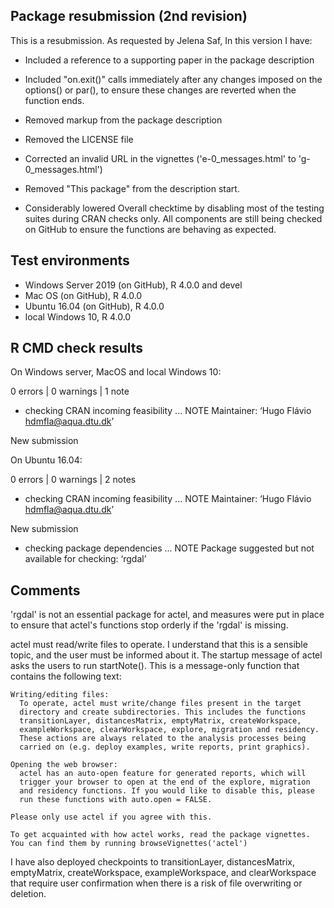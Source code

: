 ## Package resubmission (2nd revision)

This is a resubmission. As requested by Jelena Saf,
In this version I have:

* Included a reference to a supporting paper in the package
description

* Included "on.exit()" calls immediately after any changes
imposed on the options() or par(), to ensure these changes are
reverted when the function ends.


* Removed markup from the package description

* Removed the LICENSE file

* Corrected an invalid URL in the vignettes
('e-0_messages.html' to 'g-0_messages.html')

* Removed "This package" from the description start.

* Considerably lowered Overall checktime by disabling
most of the testing suites during CRAN checks only. 
All components are still being checked on GitHub to ensure
the functions are behaving as expected.

## Test environments

* Windows Server 2019 (on GitHub), R 4.0.0 and devel
* Mac OS (on GitHub), R 4.0.0
* Ubuntu 16.04 (on GitHub), R 4.0.0
* local Windows 10, R 4.0.0

## R CMD check results

On Windows server, MacOS and local Windows 10:

0 errors | 0 warnings | 1 note

* checking CRAN incoming feasibility ... NOTE
Maintainer: ‘Hugo Flávio <hdmfla@aqua.dtu.dk>’

New submission

On Ubuntu 16.04:

0 errors | 0 warnings | 2 notes

* checking CRAN incoming feasibility ... NOTE
Maintainer: ‘Hugo Flávio <hdmfla@aqua.dtu.dk>’

New submission

* checking package dependencies ... NOTE
Package suggested but not available for checking: ‘rgdal’

## Comments

'rgdal' is not an essential package for actel, and measures 
were put in place to ensure that actel's functions stop orderly
if the 'rgdal' is missing.

actel must read/write files to operate. I understand that this
is a sensible topic, and the user must be informed about it. The
startup message of actel asks the users to run startNote(). This
is a message-only function that contains the following text:

```
Writing/editing files:
  To operate, actel must write/change files present in the target 
  directory and create subdirectories. This includes the functions 
  transitionLayer, distancesMatrix, emptyMatrix, createWorkspace, 
  exampleWorkspace, clearWorkspace, explore, migration and residency. 
  These actions are always related to the analysis processes being 
  carried on (e.g. deploy examples, write reports, print graphics). 

Opening the web browser:
  actel has an auto-open feature for generated reports, which will 
  trigger your browser to open at the end of the explore, migration 
  and residency functions. If you would like to disable this, please 
  run these functions with auto.open = FALSE. 

Please only use actel if you agree with this.

To get acquainted with how actel works, read the package vignettes.
You can find them by running browseVignettes('actel')
```

I have also deployed checkpoints to transitionLayer, distancesMatrix,
emptyMatrix, createWorkspace, exampleWorkspace, and clearWorkspace 
that require user confirmation when there is a risk of file overwriting
or deletion.
